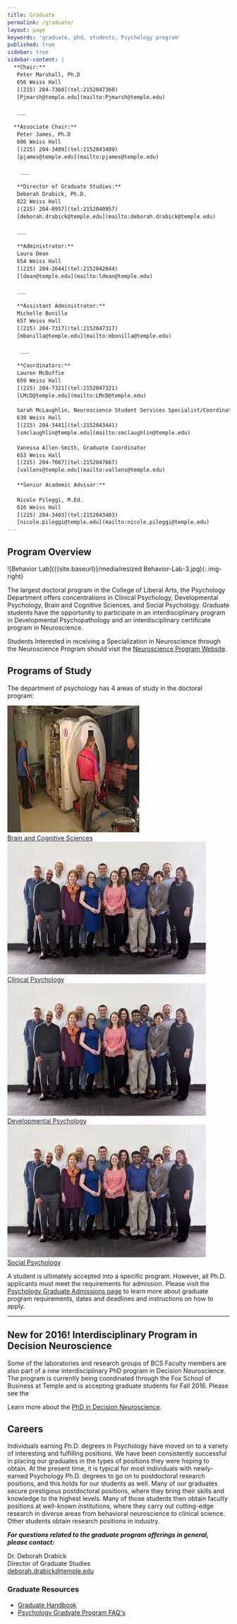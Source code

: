 ```yaml
---
title: Graduate
permalink: /graduate/
layout: page
keywords: 'graduate, phd, students, Psychology program'
published: true
sidebar: true
sidebar-content: |
  **Chair:**  
   Peter Marshall, Ph.D  
   656 Weiss Hall  
   [(215) 204-7360](tel:2152047360)  
   [Pjmarsh@temple.edu](mailto:Pjmarsh@temple.edu)  
   
   ___
   
  **Associate Chair:**  
   Peter James, Ph.D  
   606 Weiss Hall  
   [(215) 204-3409](tel:2152043409)  
   [pjames@temple.edu](mailto:pjames@temple.edu)  
   
    ___
   
   **Director of Graduate Studies:**  
   Deborah Drabick, Ph.D.     
   822 Weiss Hall  
   [(215) 204-0957](tel:2152040957)  
   [deborah.drabick@temple.edu](mailto:deborah.drabick@temple.edu)  
   
   ___
   
   **Administrator:**  
   Laura Dean  
   654 Weiss Hall   
   [(215) 204-2644](tel:2152042644)  
   [ldean@temple.edu](mailto:ldean@temple.edu)  
   
   ___
   
   **Assistant Administrator:**  
   Michelle Bonilla  
   657 Weiss Hall   
   [(215) 204-7317](tel:2152047317)  
   [mbonilla@temple.edu](mailto:mbonilla@temple.edu)  
   
    ___

   **Coordinators:**  
   Lauren McDuffie  
   659 Weiss Hall    
   [(215) 204-7321](tel:2152047321)   
   [LMcD@temple.edu](mailto:LMcD@temple.edu)  

   Sarah McLaughlin, Neuroscience Student Services Specialist/Coordinator  
   638 Weiss Hall    
   [(215) 204-3441](tel:2152043441)  
   [smclaughlin@temple.edu](mailto:smclaughlin@temple.edu)
   
   Vanessa Allen-Smith, Graduate Coordinator  
   653 Weiss Hall    
   [(215) 204-7667](tel:2152047667)   
   [vallens@temple.edu](mailto:vallens@temple.edu)  
   
   **Senior Academic Advisor:**
   
   Nicole Pileggi, M.Ed.  
   616 Weiss Hall    
   [(215) 204-3403](tel:2152043403)   
   [nicole.pileggi@temple.edu](mailto:nicole.pileggi@temple.edu)
---
```


## Program Overview
![Behavior Lab]({{site.baseurl}}/media/resized Behavior-Lab-3.jpg){:.img-right}

The largest doctoral program in the College of Liberal Arts, the Psychology Department offers concentrations in Clinical Psychology, Developmental Psychology, Brain and Cognitive Sciences, and Social Psychology.  Graduate students have the opportunity to participate in an interdisciplinary program in Developmental Psychopathology and an interdisciplinary certificate program in Neuroscience.

Students Interested in receiving a Specialization in Neuroscience through the Neuroscience Program should visit the [Neuroscience Program Website](http://www.cla.temple.edu/neuroscience/).

## Programs of Study

The department of psychology has 4 areas of study in the doctoral program:

 <div class="row">
  <div class="col s6 m15 18"></div>
        <div class="col s8 m3">
            <div class="card">
              <div class="card-image">
              <img src="https://github.com/TULiberalArts/Psychology/blob/master/media/resized%20FfMRI2.png">
              <span class="card-title"></span>
            </div>
            <div class="card-action">
              <a href="#">Brain and Cognitive Sciences</a>
            </div>
            </div>
          </div>
        </div>
  <div class="row">
   <div class="col s6 m15"></div>
        <div class="col s8 m3">
            <div class="card">
              <div class="card-image">
              <img src="https://github.com/TULiberalArts/Psychology/blob/master/media/Resized%20BCS-Photo-Oct-2017-web-copy.png">
              <span class="card-title"></span>
            </div>
            <div class="card-action">
              <a href="#">Clinical Psychology</a>
            </div>
            </div>
          </div>
        </div>
   <div class="row">
    <div class="col s6 m15"></div>
        <div class="col s8 m3">
            <div class="card">
              <div class="card-image">
              <img src="https://github.com/TULiberalArts/Psychology/blob/master/media/Resized%20BCS-Photo-Oct-2017-web-copy.png">
              <span class="card-title"></span>
            </div>
            <div class="card-action">
              <a href="#">Developmental Psychology</a>
            </div>
            </div>
          </div>
        </div>
  <div class="row">
   <div class="col s6 m15"></div>
        <div class="col s8 m3">
            <div class="card">
              <div class="card-image">
              <img src="https://github.com/TULiberalArts/Psychology/blob/master/media/Resized%20BCS-Photo-Oct-2017-web-copy.png">
              <span class="card-title"></span>
            </div>
            <div class="card-action">
              <a href="#">Social Psychology</a>
            </div>
            </div>
          </div>
        </div>

A student is ultimately accepted into a specific program. However, all Ph.D. applicants must meet the requirements for admission. Please visit the [Psychology Graduate Admissions page](https://liberalarts.temple.edu/admissions/graduate/psychology) to learn more about graduate program requirements, dates and deadlines and instructions on how to apply.
___

## New for 2016! Interdisciplinary Program in Decision Neuroscience

Some of the laboratories and research groups of BCS Faculty members are also part of a new interdisciplinary PhD program in Decision Neuroscience. The program is currently being coordinated through the Fox School of Business at Temple and is accepting graduate students for Fall 2016. Please see the 

Learn more about the [PhD in Decision Neuroscience](http://www.fox.temple.edu/cms_academics/phd/decision-neuroscience/).

## Careers
Individuals earning Ph.D. degrees in Psychology have moved on to a variety of interesting and fulfilling positions. We have been consistently successful in placing our graduates in the types of positions they were hoping to obtain. At the present time, it is typical for most individuals with newly-earned Psychology Ph.D. degrees to go on to postdoctoral research positions, and this holds for our students as well. Many of our graduates secure prestigious postdoctoral positions, where they bring their skills and knowledge to the highest levels. Many of those students then obtain faculty positions at well-known institutions, where they carry out cutting-edge research in diverse areas from behavioral neuroscience to clinical science. Other students obtain research positions in industry.

**_For questions related to the graduate program offerings in general, please contact:_**

Dr. Deborah Drabick<br/>
Director of Graduate Studies<br/>
[deborah.drabick@temple.edu](mailto:deborah.drabick@temple.edu)<br/>

### Graduate Resources 
- [Graduate Handbook](https://liberalarts.temple.edu/sites/liberalarts/files/Psychology%20Graduate%20Handbook.pdf)
- [Psychology Gradyate Program FAQ's](https://liberalarts.temple.edu/sites/liberalarts/files/FAQ%20about%20the%20Psychology%20Graduate%20Program.pdf)
